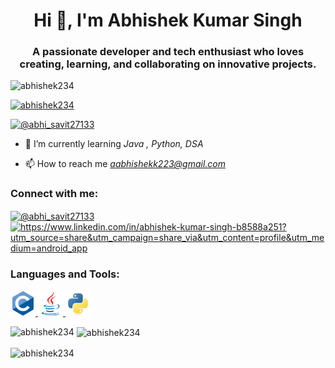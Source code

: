 <h1 align="center">Hi 👋, I'm Abhishek Kumar Singh</h1>
<h3 align="center">A passionate developer and tech enthusiast who loves creating, learning, and collaborating on innovative projects.</h3>

<p align="left"> <img src="https://komarev.com/ghpvc/?username=abhishek234&label=Profile%20views&color=0e75b6&style=flat" alt="abhishek234" /> </p>

<p align="left"> <a href="https://github.com/ryo-ma/github-profile-trophy"><img src="https://github-profile-trophy.vercel.app/?username=abhishek234" alt="abhishek234" /></a> </p>

<p align="left"> <a href="https://twitter.com/@abhi_savit27133" target="blank"><img src="https://img.shields.io/twitter/follow/@abhi_savit27133?logo=twitter&style=for-the-badge" alt="@abhi_savit27133" /></a> </p>

- 🌱 I’m currently learning *Java , Python, DSA*

- 📫 How to reach me *aabhishekk223@gmail.com*

<h3 align="left">Connect with me:</h3>
<p align="left">
<a href="https://twitter.com/@abhi_savit27133" target="blank"><img align="center" src="https://raw.githubusercontent.com/rahuldkjain/github-profile-readme-generator/master/src/images/icons/Social/twitter.svg" alt="@abhi_savit27133" height="30" width="40" /></a>
<a href="https://linkedin.com/in/https://www.linkedin.com/in/abhishek-kumar-singh-b8588a251?utm_source=share&utm_campaign=share_via&utm_content=profile&utm_medium=android_app" target="blank"><img align="center" src="https://raw.githubusercontent.com/rahuldkjain/github-profile-readme-generator/master/src/images/icons/Social/linked-in-alt.svg" alt="https://www.linkedin.com/in/abhishek-kumar-singh-b8588a251?utm_source=share&utm_campaign=share_via&utm_content=profile&utm_medium=android_app" height="30" width="40" /></a>
</p>

<h3 align="left">Languages and Tools:</h3>
<p align="left"> <a href="https://www.cprogramming.com/" target="_blank" rel="noreferrer"> <img src="https://raw.githubusercontent.com/devicons/devicon/master/icons/c/c-original.svg" alt="c" width="40" height="40"/> </a> <a href="https://www.java.com" target="_blank" rel="noreferrer"> <img src="https://raw.githubusercontent.com/devicons/devicon/master/icons/java/java-original.svg" alt="java" width="40" height="40"/> </a> <a href="https://www.python.org" target="_blank" rel="noreferrer"> <img src="https://raw.githubusercontent.com/devicons/devicon/master/icons/python/python-original.svg" alt="python" width="40" height="40"/> </a> </p>

<p><img align="left" src="https://github-readme-stats.vercel.app/api/top-langs?username=abhishek234&show_icons=true&locale=en&layout=compact" alt="abhishek234" /></p>

<p>&nbsp;<img align="center" src="https://github-readme-stats.vercel.app/api?username=abhishek234&show_icons=true&locale=en" alt="abhishek234" /></p>

<p><img align="center" src="https://github-readme-streak-stats.herokuapp.com/?user=abhishek234&" alt="abhishek234" /></p>
